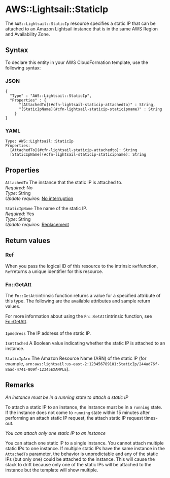 # AWS::Lightsail::StaticIp<a name="aws-resource-lightsail-staticip"></a>

The `AWS::Lightsail::StaticIp` resource specifies a static IP that can be attached to an Amazon Lightsail instance that is in the same AWS Region and Availability Zone\.

## Syntax<a name="aws-resource-lightsail-staticip-syntax"></a>

To declare this entity in your AWS CloudFormation template, use the following syntax:

### JSON<a name="aws-resource-lightsail-staticip-syntax.json"></a>

```
{
  "Type" : "AWS::Lightsail::StaticIp",
  "Properties" : {
      "[AttachedTo](#cfn-lightsail-staticip-attachedto)" : String,
      "[StaticIpName](#cfn-lightsail-staticip-staticipname)" : String
    }
}
```

### YAML<a name="aws-resource-lightsail-staticip-syntax.yaml"></a>

```
Type: AWS::Lightsail::StaticIp
Properties: 
  [AttachedTo](#cfn-lightsail-staticip-attachedto): String
  [StaticIpName](#cfn-lightsail-staticip-staticipname): String
```

## Properties<a name="aws-resource-lightsail-staticip-properties"></a>

`AttachedTo`  <a name="cfn-lightsail-staticip-attachedto"></a>
The instance that the static IP is attached to\.  
*Required*: No  
*Type*: String  
*Update requires*: [No interruption](https://docs.aws.amazon.com/AWSCloudFormation/latest/UserGuide/using-cfn-updating-stacks-update-behaviors.html#update-no-interrupt)

`StaticIpName`  <a name="cfn-lightsail-staticip-staticipname"></a>
The name of the static IP\.  
*Required*: Yes  
*Type*: String  
*Update requires*: [Replacement](https://docs.aws.amazon.com/AWSCloudFormation/latest/UserGuide/using-cfn-updating-stacks-update-behaviors.html#update-replacement)

## Return values<a name="aws-resource-lightsail-staticip-return-values"></a>

### Ref<a name="aws-resource-lightsail-staticip-return-values-ref"></a>

When you pass the logical ID of this resource to the intrinsic `Ref`function, `Ref`returns a unique identifier for this resource\.

### Fn::GetAtt<a name="aws-resource-lightsail-staticip-return-values-fn--getatt"></a>

The `Fn::GetAtt`intrinsic function returns a value for a specified attribute of this type\. The following are the available attributes and sample return values\.

For more information about using the `Fn::GetAtt`intrinsic function, see [Fn::GetAtt](https://docs.aws.amazon.com/AWSCloudFormation/latest/UserGuide/intrinsic-function-reference-getatt.html)\.

#### <a name="aws-resource-lightsail-staticip-return-values-fn--getatt-fn--getatt"></a>

`IpAddress`  <a name="IpAddress-fn::getatt"></a>
The IP address of the static IP\.

`IsAttached`  <a name="IsAttached-fn::getatt"></a>
A Boolean value indicating whether the static IP is attached to an instance\.

`StaticIpArn`  <a name="StaticIpArn-fn::getatt"></a>
The Amazon Resource Name \(ARN\) of the static IP \(for example, `arn:aws:lightsail:us-east-2:123456789101:StaticIp/244ad76f-8aad-4741-809f-12345EXAMPLE`\)\.

## Remarks<a name="aws-resource-lightsail-staticip--remarks"></a>

*An instance must be in a running state to attach a static IP*

To attach a static IP to an instance, the instance must be in a `running` state\. If the instance does not come to `running` state within 15 minutes after performing an attach static IP request, the attach static IP request times\-out\.

*You can attach only one static IP to an instance*

You can attach one static IP to a single instance\. You cannot attach multiple static IPs to one instance\. If multiple static IPs have the same instance in the `AttachedTo` parameter, the behavior is unpredictable and any of the static IPs \(but only one\) could be attached to the instance\. This will cause the stack to drift because only one of the static IPs will be attached to the instance but the template will show multiple\.